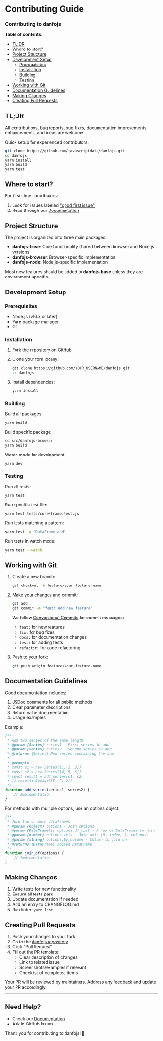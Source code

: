 # Contributing Guide

### Contributing to danfojs

**Table of contents:**

* [TL;DR](#tldr)
* [Where to start?](#where-to-start)
* [Project Structure](#project-structure)
* [Development Setup](#development-setup)
  * [Prerequisites](#prerequisites)
  * [Installation](#installation)
  * [Building](#building)
  * [Testing](#testing)
* [Working with Git](#working-with-git)
* [Documentation Guidelines](#documentation-guidelines)
* [Making Changes](#making-changes)
* [Creating Pull Requests](#creating-pull-requests)

## TL;DR

All contributions, bug reports, bug fixes, documentation improvements, enhancements, and ideas are welcome.

Quick setup for experienced contributors:

```bash
git clone https://github.com/javascriptdata/danfojs.git
cd danfojs
yarn install
yarn build
yarn test
```

## Where to start?

For first-time contributors:

1. Look for issues labeled ["good first issue"](https://github.com/javascriptdata/danfojs/issues?q=is%3Aissue+is%3Aopen+label%3A%22good+first+issue%22)
2. Read through our [Documentation](https://danfo.jsdata.org/getting-started)


## Project Structure

The project is organized into three main packages:

- **danfojs-base**: Core functionality shared between browser and Node.js versions
- **danfojs-browser**: Browser-specific implementation
- **danfojs-node**: Node.js-specific implementation

Most new features should be added to **danfojs-base** unless they are environment-specific.

## Development Setup

### Prerequisites

- Node.js (v16.x or later)
- Yarn package manager
- Git

### Installation

1. Fork the repository on GitHub
2. Clone your fork locally:
   ```bash
   git clone https://github.com/YOUR_USERNAME/danfojs.git
   cd danfojs
   ```

3. Install dependencies:
   ```bash
   yarn install
   ```

### Building

Build all packages:
```bash
yarn build
```

Build specific package:
```bash
cd src/danfojs-browser
yarn build
```

Watch mode for development:
```bash
yarn dev
```

### Testing

Run all tests:
```bash
yarn test
```

Run specific test file:
```bash
yarn test tests/core/frame.test.js
```

Run tests matching a pattern:
```bash
yarn test -g "DataFrame.add"
```

Run tests in watch mode:
```bash
yarn test --watch
```

## Working with Git

1. Create a new branch:
   ```bash
   git checkout -b feature/your-feature-name
   ```

2. Make your changes and commit:
   ```bash
   git add .
   git commit -m "feat: add new feature"
   ```

   We follow [Conventional Commits](https://www.conventionalcommits.org/) for commit messages:
   - `feat:` for new features
   - `fix:` for bug fixes
   - `docs:` for documentation changes
   - `test:` for adding tests
   - `refactor:` for code refactoring

3. Push to your fork:
   ```bash
   git push origin feature/your-feature-name
   ```

## Documentation Guidelines

Good documentation includes:

1. JSDoc comments for all public methods
2. Clear parameter descriptions
3. Return value documentation
4. Usage examples

Example:
```javascript
/**
 * Add two series of the same length
 * @param {Series} series1 - First series to add
 * @param {Series} series2 - Second series to add
 * @returns {Series} New series containing the sum
 * 
 * @example
 * const s1 = new Series([1, 2, 3])
 * const s2 = new Series([4, 5, 6])
 * const result = add_series(s1, s2)
 * // result: Series([5, 7, 9])
 */
function add_series(series1, series2) {
    // Implementation
}
```

For methods with multiple options, use an options object:

```javascript
/**
 * Join two or more dataframes
 * @param {Object} options - Join options
 * @param {DataFrame[]} options.df_list - Array of DataFrames to join
 * @param {number} options.axis - Join axis (0: index, 1: columns)
 * @param {string} options.by_column - Column to join on
 * @returns {DataFrame} Joined DataFrame
 */
function join_df(options) {
    // Implementation
}
```

## Making Changes

1. Write tests for new functionality
2. Ensure all tests pass
3. Update documentation if needed
4. Add an entry to CHANGELOG.md
5. Run linter: `yarn lint`

## Creating Pull Requests

1. Push your changes to your fork
2. Go to the [danfojs repository](https://github.com/javascriptdata/danfojs)
3. Click "Pull Request"
4. Fill out the PR template:
   - Clear description of changes
   - Link to related issue
   - Screenshots/examples if relevant
   - Checklist of completed items

Your PR will be reviewed by maintainers. Address any feedback and update your PR accordingly.

---

## Need Help?


- Check our [Documentation](https://danfo.jsdata.org)
- Ask in GitHub Issues

Thank you for contributing to danfojs! 🎉
